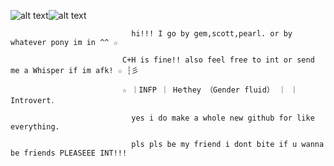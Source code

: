 ![alt text](https://64.media.tumblr.com/bea8b2766aa8c50357a58b7597402585/e36fc3c797d1156a-26/s400x600/dbf369d36cefc42c8405876da7cc363e46ae40d9.pnj)![alt text](https://64.media.tumblr.com/bea8b2766aa8c50357a58b7597402585/e36fc3c797d1156a-26/s400x600/dbf369d36cefc42c8405876da7cc363e46ae40d9.pnj)




                               hi!!! I go by gem,scott,pearl. or by whatever pony im in ^^ ☆

                             C+H is fine!! also feel free to int or send me a Whisper if im afk! ☆ ┆彡

                             ☆ ｜INFP ｜ He⁄they （Gender fluid） ｜ ｜ Introvert․

                               yes i do make a whole new github for like everything.

                               pls pls be my friend i dont bite if u wanna be friends PLEASEEE INT!!!

